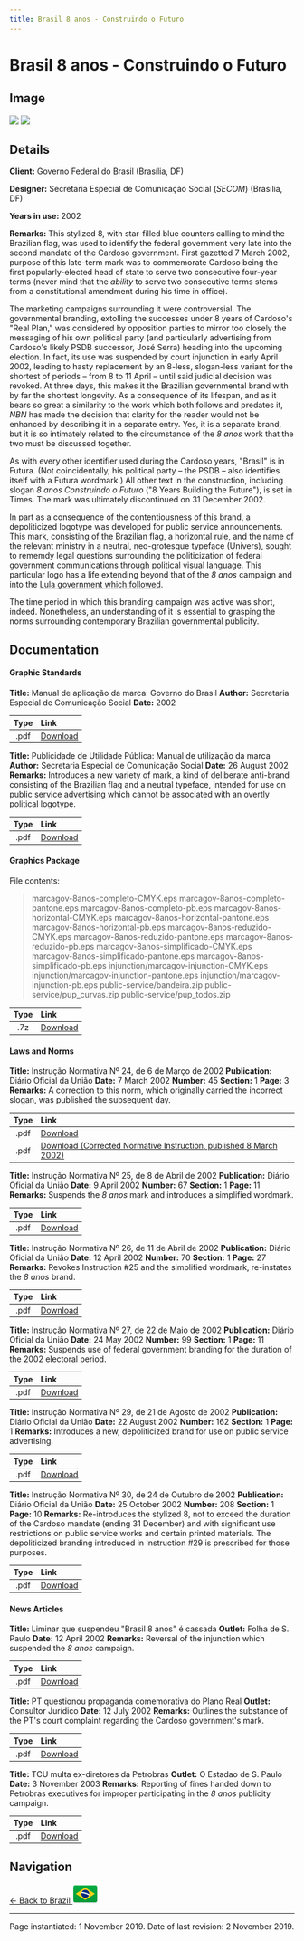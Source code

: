 ```yaml
---
title: Brasil 8 anos - Construindo o Futuro
---
```


# Brasil 8 anos - Construindo o Futuro

## Image

<img src="https://nationbrandingnow.com/assets/SA/BR/8ANOS_pane.png" class="focus-image">
<img src="https://nationbrandingnow.com/assets/SA/BR/8ANOS_pane2.png" class="focus-image">

## Details

**Client:** Governo Federal do Brasil (Brasília, DF)

**Designer:** Secretaria Especial de Comunicação Social (*SECOM*) (Brasília, DF)

**Years in use:** 2002

**Remarks:** This stylized 8, with star-filled blue counters calling to mind the Brazilian flag, was used to identify the federal government very late into the second mandate of the Cardoso government. First gazetted 7 March 2002, purpose of this late-term mark was to commemorate Cardoso being the first popularly-elected head of state to serve two consecutive four-year terms (never mind that the *ability* to serve two consecutive terms stems from a constitutional amendment during his time in office).

The marketing campaigns surrounding it were controversial. The governmental branding, extolling the successes under 8 years of Cardoso's "Real Plan," was considered by opposition parties to mirror too closely the messaging of his own political party (and particularly advertising from Cardoso's likely PSDB successor, José Serra) heading into the upcoming election. In fact, its use was suspended by court injunction in early April 2002, leading to hasty replacement by an 8-less, slogan-less variant for the shortest of periods – from 8 to 11 April – until said judicial decision was revoked. At three days, this makes it the Brazilian governmental brand with by far the shortest longevity. As a consequence of its lifespan, and as it bears so great a similarity to the work which both follows and predates it, *NBN* has made the decision that clarity for the reader would not be enhanced by describing it in a separate entry. Yes, it is a separate brand, but it is so intimately related to the circumstance of the *8 anos* work that the two must be discussed together.

As with every other identifier used during the Cardoso years, "Brasil" is in Futura. (Not coincidentally, his political party – the PSDB – also identifies itself with a Futura wordmark.) All other text in the construction, including slogan *8 anos Construindo o Futuro* ("8 Years Building the Future"), is set in Times. The mark was ultimately discontinued on 31 December 2002.

In part as a consequence of the contentiousness of this brand, a depoliticized logotype was developed for public service announcements. This mark, consisting of the Brazilian flag, a horizontal rule, and the name of the relevant ministry in a neutral, neo-grotesque typeface (Univers), sought to rememdy legal questions surrounding the politicization of federal government communications through political visual language. This particular logo has a life extending beyond that of the *8 anos* campaign and into the [Lula government which followed](LULA.html).

The time period in which this branding campaign was active was short, indeed. Nonetheless, an understanding of it is essential to grasping the norms surrounding contemporary Brazilian governmental publicity.

## Documentation

#### Graphic Standards

**Title:** Manual de aplicação da marca: Governo do Brasil
**Author:** Secretaria Especial de Comunicação Social
**Date:** 2002

| Type | Link |
| :---: | :--- |
| .pdf | [Download](/assets/SA/BR/8anos/manualmarca.pdf) |

**Title:** Publicidade de Utilidade Pública: Manual de utilização da marca
**Author:** Secretaria Especial de Comunicação Social
**Date:** 26 August 2002
**Remarks:** Introduces a new variety of mark, a kind of deliberate anti-brand consisting of the Brazilian flag and a neutral typeface, intended for use on public service advertising which cannot be associated with an overtly political logotype.

| Type | Link |
| :---: | :--- |
| .pdf | [Download](/assets/SA/BR/8anos/manual_PUP.pdf) |

#### Graphics Package

File contents:
> marcagov-8anos-completo-CMYK.eps
> marcagov-8anos-completo-pantone.eps
> marcagov-8anos-completo-pb.eps
> marcagov-8anos-horizontal-CMYK.eps
> marcagov-8anos-horizontal-pantone.eps
> marcagov-8anos-horizontal-pb.eps
> marcagov-8anos-reduzido-CMYK.eps
> marcagov-8anos-reduzido-pantone.eps
> marcagov-8anos-reduzido-pb.eps
> marcagov-8anos-simplificado-CMYK.eps
> marcagov-8anos-simplificado-pantone.eps
> marcagov-8anos-simplificado-pb.eps
> injunction/marcagov-injunction-CMYK.eps
> injunction/marcagov-injunction-pantone.eps
> injunction/marcagov-injunction-pb.eps
> public-service/bandeira.zip
> public-service/pup_curvas.zip
> public-service/pup_todos.zip

| Type | Link |
| :---: | :--- |
| .7z | [Download](/assets/SA/BR/8anos/BR_8ANOS.7z) |

#### Laws and Norms
**Title:** Instrução Normativa Nº 24, de 6 de Março de 2002
**Publication:** Diário Oficial da União
**Date:** 7 March 2002 **Number:** 45 **Section:** 1 **Page:** 3
**Remarks:** A correction to this norm, which originally carried the incorrect slogan, was published the subsequent day.

| Type | Link |
| :---: | :--- |
| .pdf | [Download](/assets/SA/BR/8anos/20020307_3.pdf) |
| .pdf | [Download (Corrected Normative Instruction, published 8 March 2002)](/assets/SA/BR/8anos/20020308_7.pdf) |

**Title:** Instrução Normativa Nº 25, de 8 de Abril de 2002
**Publication:** Diário Oficial da União
**Date:** 9 April 2002 **Number:** 67 **Section:** 1 **Page:** 11
**Remarks:** Suspends the *8 anos* mark and introduces a simplified wordmark.

| Type | Link |
| :---: | :--- |
| .pdf | [Download](/assets/SA/BR/8anos/20020409_11.pdf) |

**Title:** Instrução Normativa Nº 26, de 11 de Abril de 2002
**Publication:** Diário Oficial da União
**Date:** 12 April 2002 **Number:** 70 **Section:** 1 **Page:** 27
**Remarks:** Revokes Instruction #25 and the simplified wordmark, re-instates the *8 anos* brand.

| Type | Link |
| :---: | :--- |
| .pdf | [Download](/assets/SA/BR/8anos/20020412_27.pdf) |

**Title:** Instrução Normativa Nº 27, de 22 de Maio de 2002
**Publication:** Diário Oficial da União
**Date:** 24 May 2002 **Number:** 99 **Section:** 1 **Page:** 11
**Remarks:** Suspends use of federal government branding for the duration of the 2002 electoral period.

| Type | Link |
| :---: | :--- |
| .pdf | [Download](/assets/SA/BR/8anos/20020524_11.pdf) |

**Title:** Instrução Normativa Nº 29, de 21 de Agosto de 2002
**Publication:** Diário Oficial da União
**Date:** 22 August 2002 **Number:** 162 **Section:** 1 **Page:** 1
**Remarks:** Introduces a new, depoliticized brand for use on public service advertising.

| Type | Link |
| :---: | :--- |
| .pdf | [Download](/assets/SA/BR/8anos/20020822_1.pdf) |

**Title:** Instrução Normativa Nº 30, de 24 de Outubro de 2002
**Publication:** Diário Oficial da União
**Date:** 25 October 2002 **Number:** 208 **Section:** 1 **Page:** 10
**Remarks:** Re-introduces the stylized 8, not to exceed the duration of the Cardoso mandate (ending 31 December) and with significant use restrictions on public service works and certain printed materials. The depoliticized branding introduced in Instruction #29 is prescribed for those purposes.

| Type | Link |
| :---: | :--- |
| .pdf | [Download](/assets/SA/BR/8anos/20021025_10.pdf) |

#### News Articles
**Title:** Liminar que suspendeu "Brasil 8 anos" é cassada
**Outlet:** Folha de S. Paulo
**Date:** 12 April 2002
**Remarks:** Reversal of the injunction which suspended the *8 anos* campaign.

| Type | Link |
| :---: | :--- |
| .pdf | [Download](/assets/SA/BR/8anos/folha_spaulo_20020412.pdf) |

**Title:** PT questionou propaganda comemorativa do Plano Real
**Outlet:** Consultor Jurídico
**Date:** 12 July 2002
**Remarks:** Outlines the substance of the PT's court complaint regarding the Cardoso government's mark.

| Type | Link |
| :---: | :--- |
| .pdf | [Download](/assets/SA/BR/8anos/conjur_20020712.pdf) |

**Title:** TCU multa ex-diretores da Petrobras
**Outlet:** O Estadao de S. Paulo
**Date:** 3 November 2003
**Remarks:** Reporting of fines handed down to Petrobras executives for improper participating in the *8 anos* publicity campaign.

| Type | Link |
| :---: | :--- |
| .pdf | [Download](/assets/SA/BR/8anos/estadao_20031103.pdf) |


## Navigation

[← Back to Brazil <img src="/images/FlagKit/SA/BR/BR@2x.png" class="flagkit">](../BR.html)

---

Page instantiated: 1 November 2019.
Date of last revision: 2 November 2019.